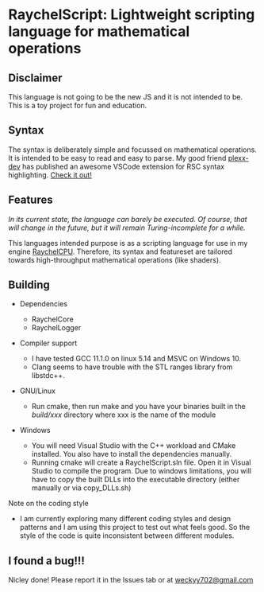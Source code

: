 <h1>RaychelScript: Lightweight scripting language for mathematical operations</h1>

Disclaimer
-
This language is not going to be the new JS and it is not intended to be. This is a toy project for fun and education.

Syntax
-
The syntax is deliberately simple and focussed on mathematical operations. It is intended to be easy to read and easy to parse.
My good friend [plexx-dev](https://github.com/plexx-dev) has published an awesome VSCode extension for RSC syntax highlighting. [Check it out!](https://github.com/plexx-dev/rsc-syntax-highlighting)

Features
-
*In its current state, the language can barely be executed. Of course, that will change in the future, but it will remain Turing-incomplete for a while.*

This languages intended purpose is as a scripting language for use in my engine [RaychelCPU](https://github.com/Weckyy702/RaychelCPU). Therefore, its syntax and featureset are tailored towards high-throughput mathematical operations (like shaders).

Building
-
* Dependencies
  * RaychelCore
  * RaychelLogger

* Compiler support
  * I have tested GCC 11.1.0 on linux 5.14 and MSVC on Windows 10.
  * Clang seems to have trouble with the STL ranges library from libstdc++.

* GNU/Linux
  * Run cmake, then run make and you have your binaries built in the *build/xxx* directory where xxx is the name of the module

* Windows
  * You will need Visual Studio with the C++ workload and CMake installed. You also have to install the dependencies manually.
  * Running cmake will create a RaychelScript.sln file. Open it in Visual Studio to compile the program. Due to windows limitations, you will have
    to copy the built DLLs into the executable directory (either manually or via copy_DLLs.sh)

Note on the coding style
* I am currently exploring many different coding styles and design patterns and I am using this project to test out what feels good. So the style of the code is quite inconsistent between different modules.

I found a bug!!!
-
Nicley done! Please report it in the Issues tab or at weckyy702@gmail.com
